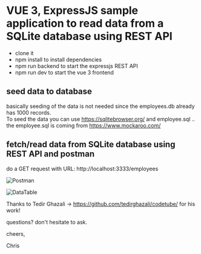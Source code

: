 # VUE 3, ExpressJS sample application to read data from a SQLite database using REST API

- clone it
- npm install to install dependencies
- npm run backend to start the expressjs REST API
- npm run dev to start the vue 3 frontend 

## seed data to database

basically seeding of the data is not needed since the employees.db already has 1000 records.  
To seed the data you can use https://sqlitebrowser.org/ and employee.sql .. the employee.sql is coming from https://www.mockaroo.com/  

## fetch/read data from SQLite database using REST API and postman

do a GET request with URL: http://localhost:3333/employees  

![Postman](https://graphics.solvia.ch/2021/03/28/2021-03-28-09_42_45-Postman.png)  

![DataTable](https://graphics.solvia.ch/2021/03/28/2021-03-28-10_21_47-App.png)  


Thanks to Tedir Ghazali ->  https://github.com/tedirghazali/codetube/ for his work!

questions? don't hesitate to ask.  

cheers, 

Chris